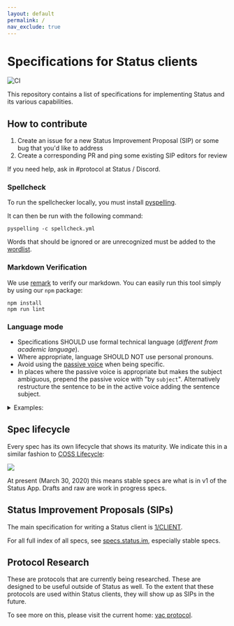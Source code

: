 ```yaml
---
layout: default
permalink: /
nav_exclude: true
---
```


# Specifications for Status clients

![CI](https://github.com/status-im/specs/workflows/CI/badge.svg)

This repository contains a list of specifications for implementing Status and
its various capabilities.

## How to contribute

1. Create an issue for a new Status Improvement Proposal (SIP) or some bug that you'd like to address
2. Create a corresponding PR and ping some existing SIP editors for review

If you need help, ask in #protocol at Status / Discord.

### Spellcheck

To run the spellchecker locally, you must install [pyspelling](https://facelessuser.github.io/pyspelling/).

It can then be run with the following command:

```console
pyspelling -c spellcheck.yml
```

Words that should be ignored or are unrecognized must be added to the [wordlist](./wordlist.txt).

### Markdown Verification

We use [remark](https://remark.js.org/) to verify our markdown. You can easily run this tool simply by using our `npm` package:

```console
npm install
npm run lint
```

### Language mode

- Specifications SHOULD use formal technical language (*different from academic language*).
- Where appropriate, language SHOULD NOT use personal pronouns.
- Avoid using the [passive voice](https://en.wikipedia.org/wiki/English_passive_voice) when being specific.
- In places where the passive voice is appropriate but makes the subject ambiguous, prepend the passive voice with "by `subject`". Alternatively restructure the sentence to be in the active voice adding the sentence subject.

<details>
<summary>Examples:</summary>

#### Personal pronouns

Informal:
>In this specification, **we** describe 

Formal:
>This specification describes 

Informal:
>If **you** want to run a Waku node and receive messages from Status clients, it must be properly configured.

Formal:
>A Waku node must be properly configured to receive messages from Status clients.

#### Passive voice

Passive voice:
>a corresponding confirmation **is broadcast** by one or more peers

Active voice:
>**one or more peers broadcast** a corresponding confirmation

In the case where the object of the sentence needs to be highlighted or given prominence the passive voice is appropriate.
However, pay attention to not introduce an ambiguous subject if communicating specific information is your goal.

#### Appropriate use of the passive voice

>The Batch Acknowledge packet is followed by a keccak256 hash of the envelope's batch data (raw bytes).

The subject of the sentence is "a keccak256 hash", but the sentence wants to highlight the Batch Acknowledge.

#### Ambiguous subject

In many cases sentences written in passive voice may be grammatically correct but hide that the sentence lacks a specified subject.

Ambiguous:
>A message confirmation **is sent** using Batch Acknowledge 

Active specific:
>**A node sends** a message confirmation using Batch Acknowledge 

Passive specific:
>A message confirmation **is sent by a node** using Batch Acknowledge

Notice that the ambiguous sentence infers or omits the subject. Making it unclear what or who performs an action on the object of the sentence.

In the example ambiguous sentence it is not stated what or who is sending a message confirmation. 

</details>


## Spec lifecycle

Every spec has its own lifecycle that shows its maturity. We indicate this in a similar fashion to [COSS Lifecycle](https://rfc.unprotocols.org/spec:2/COSS/):

![](assets/lifecycle.png)

At present (March 30, 2020) this means stable specs are what is in v1 of the Status App. Drafts and raw are work in progress specs.

## Status Improvement Proposals (SIPs)

The main specification for writing a Status client is [1/CLIENT](https://specs.status.im/spec/1).

For all full index of all specs, see [specs.status.im](https://specs.status.im/), especially stable specs.

## Protocol Research

These are protocols that are currently being researched. These are designed to
be useful outside of Status as well. To the extent that these protocols are used
within Status clients, they will show up as SIPs in the future.

To see more on this, please visit the current home: [vac protocol](https://specs.vac.dev).

